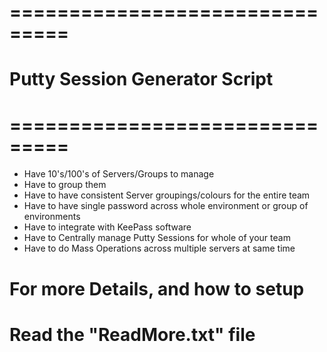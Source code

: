 # ===============================
#  Putty Session Generator Script
# ===============================


- Have 10's/100's of Servers/Groups to manage
- Have to group them
- Have to have consistent Server groupings/colours for the entire team
- Have to have single password across whole environment or group of environments
- Have to integrate with KeePass software
- Have to Centrally manage Putty Sessions for whole of your team
- Have to do Mass Operations across multiple servers at same time


# For more Details, and how to setup
# Read the "ReadMore.txt" file
